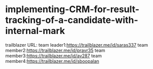 # implementing-CRM-for-result-tracking-of-a-candidate-with-internal-mark
trailblazer URL:
team leader1:https://trailblazer.me/id/saras337
team member2:https://trailblazer.me/id/pravr35
team member3:https://trailblazer.me/id/av287
team member4:https://trailblazer.me/id/sboopalan
